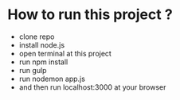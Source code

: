 # How to run this project ?
- clone repo
- install node.js
- open terminal at this project
- run npm install
- run gulp
- run nodemon app.js
- and then run localhost:3000 at your browser
